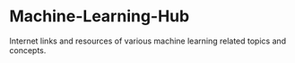 # Machine-Learning-Hub
Internet links and resources of various machine learning related topics and concepts.
